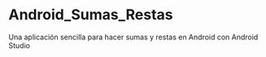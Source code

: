 # Android_Sumas_Restas
Una aplicación sencilla para hacer sumas y restas en Android con Android Studio

